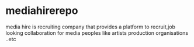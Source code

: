 # mediahirerepo
media hire is recruiting company that provides a platform to recruit,job looking collaboration for media peoples like artists production organisations ..etc
